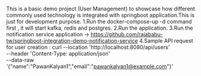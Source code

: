 This is a basic demo project (User Management) to showcase how different commonly used technology is integrated with springboot application.This is just for development purpose.
1.Run the docker-compose-up -d command first , it will start kafka, redis and postgres.
2.Run the application.
3.Run the notification service application -> https://github.com/rajababu-tw/springboot-integration-demo-notification-service
4.Sample API request for user creation :
      curl --location 'http://localhost:8080/api/users' \
      --header 'Content-Type: application/json' \
      --data-raw '{"name":"PawanKalyan1","email":"pawankalyan1@example.com"}'
